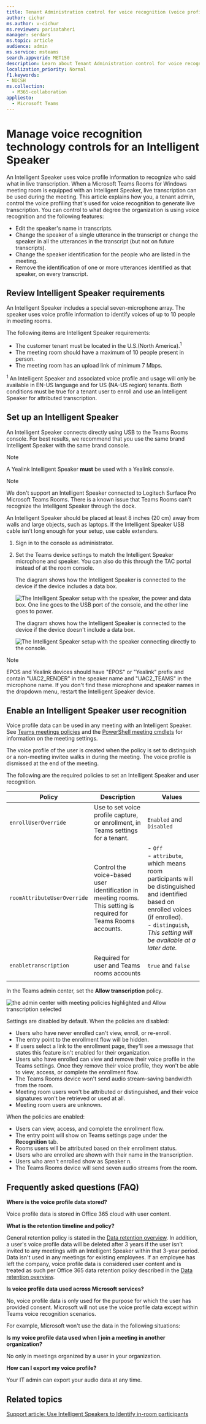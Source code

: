 ```yaml
---
title: Tenant Administration control for voice recognition (voice profile) in Teams Rooms 
author: cichur
ms.author: v-cichur
ms.reviewer: parisataheri
manager: serdars
ms.topic: article
audience: admin
ms.service: msteams
search.appverid: MET150
description: Learn about Tenant Administration control for voice recognition (voice profile) in Teams meeting rooms.
localization_priority: Normal
f1.keywords:
- NOCSH
ms.collection: 
  - M365-collaboration
appliesto: 
  - Microsoft Teams
---
```


# Manage voice recognition technology controls for an Intelligent Speaker

An Intelligent Speaker uses voice profile information to recognize who said what in live transcription. When a Microsoft Teams Rooms for Windows meeting room is equipped with an Intelligent Speaker, live transcription can be used during the meeting. This article explains how you, a tenant admin, control the voice profiling that's used for voice recognition to generate live transcription. You can control to what degree the organization is using voice recognition and the following features:

- Edit the speaker's name in transcripts.
- Change the speaker of a single utterance in the transcript or change the speaker in all the utterances in the transcript (but not on future transcripts).
- Change the speaker identification for the people who are listed in the meeting.
- Remove the identification of one or more utterances identified as that speaker, on every transcript.

## Review Intelligent Speaker requirements

An Intelligent Speaker includes a special seven-microphone array. The speaker uses voice profile information to identify voices of up to 10 people in meeting rooms.

The following items are Intelligent Speaker requirements:

- The customer tenant must be located in the U.S.(North America).<sup>1</sup>
- The meeting room should have a maximum of 10 people present in person.
- The meeting room has an upload link of minimum 7 Mbps.

 <sup>1</sup> An Intelligent Speaker and associated voice profile and usage will only be available in EN-US language and for US (NA-US region) tenants. Both conditions must be true for a tenant user to enroll and use an Intelligent Speaker for attributed transcription.

## Set up an Intelligent Speaker

An Intelligent Speaker connects directly using USB to the Teams Rooms console. For best results, we recommend that you use the same brand Intelligent Speaker with the same brand console.

> [!NOTE]
> A Yealink Intelligent Speaker **must** be used with a Yealink console.

> [!NOTE]
> We don't support an Intelligent Speaker connected to Logitech Surface Pro Microsoft Teams Rooms. There is a known issue that Teams Rooms can't recognize the Intelligent Speaker through the dock.

An Intelligent Speaker should be placed at least 8 inches (20 cm) away from walls and large objects, such as laptops. If the Intelligent Speaker USB cable isn't long enough for your setup, use cable extenders.

1. Sign in to the console as administrator.
2. Set the Teams device settings to match the Intelligent Speaker microphone and speaker.
   You can also do this through the TAC portal instead of at the room console.

   The diagram shows how the Intelligent Speaker is connected to the device if the device includes a data box.

   ![The Intelligent Speaker setup with the speaker, the power and data box. One line goes to the USB port of the console, and the other line goes to power. ](../media/intelligent-speakers1.png)

   The diagram shows how the Intelligent Speaker is connected to the device if the device doesn't include a data box.

   ![The Intelligent Speaker setup with the speaker connecting directly to the console. ](../media/intelligent-speakers2.png)

> [!Note]
> EPOS and Yealink devices should have "EPOS" or "Yealink" prefix and contain "UAC2_RENDER" in the speaker name and "UAC2_TEAMS" in the microphone name. If you don't find these microphone and speaker names in the dropdown menu, restart the Intelligent Speaker device.

## Enable an Intelligent Speaker user recognition

Voice profile data can be used in any meeting with an Intelligent Speaker. See [Teams meetings policies](../meeting-policies-in-teams#allow-transcription) and the [PowerShell meeting cmdlets](/powershell/module/skype/set-csteamsmeetingpolicy?view=skype-ps) for information on the meeting settings.

The voice profile of the user is created when the policy is set to distinguish or a non-meeting invitee walks in during the meeting. The voice profile is dismissed at the end of the meeting.

The following are the required policies to set an Intelligent Speaker and user recognition.

|Policy|Description|Values|
|-|-|-|
|`enrollUserOverride`|Use to set voice profile capture, or enrollment, in Teams settings for a tenant. |`Enabled` and `Disabled`|
|`roomAttributeUserOverride`|Control the voice-based user identification in meeting rooms. This setting is required for Teams Rooms accounts.|- `Off`<br/>- `attribute`, which means room participants will be distinguished and identified based on enrolled voices (if enrolled). <br/> - `distinguish`, *This setting will be available at a later date.*|
|`enabletranscription`|Required for user and Teams rooms accounts|`true` and `false`|
||||

In the Teams admin center, set the **Allow transcription** policy.

![the admin center with meeting policies highlighted and Allow transcription selected](../media/allow-transcription.png)

Settings are disabled by default. When the policies are disabled:

- Users who have never enrolled can't view, enroll, or re-enroll.
- The entry point to the enrollment flow will be hidden.
- If users select a link to the enrollment page, they'll see a message that states this feature isn't enabled for their organization.  
- Users who have enrolled can view and remove their voice profile in the Teams settings. Once they remove their voice profile, they won't be able to view, access, or complete the enrollment flow.
- The Teams Rooms device won't send audio stream-saving bandwidth from the room.  
- Meeting room users won't be attributed or distinguished, and their voice signatures won't be retrieved or used at all.
- Meeting room users are unknown.

When the policies are enabled:

- Users can view, access, and complete the enrollment flow.
- The entry point will show on Teams settings page under the **Recognition** tab.
- Rooms users will be attributed based on their enrollment status.
- Users who are enrolled are shown with their name in the transcription.  
- Users who aren't enrolled show as Speaker n.
- The Teams Rooms device will send seven audio streams from the room.

## Frequently asked questions (FAQ)

**Where is the voice profile data stored?**

Voice profile data is stored in Office 365 cloud with user content.

**What is the retention timeline and policy?**

General retention policy is stated in the [Data retention overview](https://docs.microsoft.com/compliance/assurance/assurance-data-retention-deletion-and-destruction-overview). In addition, a user's voice profile data will be deleted after 3 years  if the user isn't invited to any meetings with an Intelligent Speaker within that 3-year period. Data isn't used in any meetings for existing employees. If an employee has left the company, voice profile data is considered user content and is treated as such per Office 365 data retention policy described in the [Data retention overview](https://docs.microsoft.com/compliance/assurance/assurance-data-retention-deletion-and-destruction-overview).

**Is voice profile data used across Microsoft services?**

No, voice profile data is only used for the purpose for which the user has provided consent. Microsoft will not use the voice profile data except within Teams voice recognition scenarios.

For example, Microsoft won't use the data in the following situations:

**Is my voice profile data used when I join a meeting in another organization?** 

No only in meetings organized by a user in your organization.

**How can I export my voice profile?**

Your IT admin can export your audio data at any time.

## Related topics

[Support article: Use Intelligent Speakers to Identify in-room participants ](https://support.microsoft.com/office/use-teams-intelligent-speakers-to-identify-in-room-participants-in-meeting-transcription-a075d6c0-30b3-44b9-b218-556a87fadc00)
